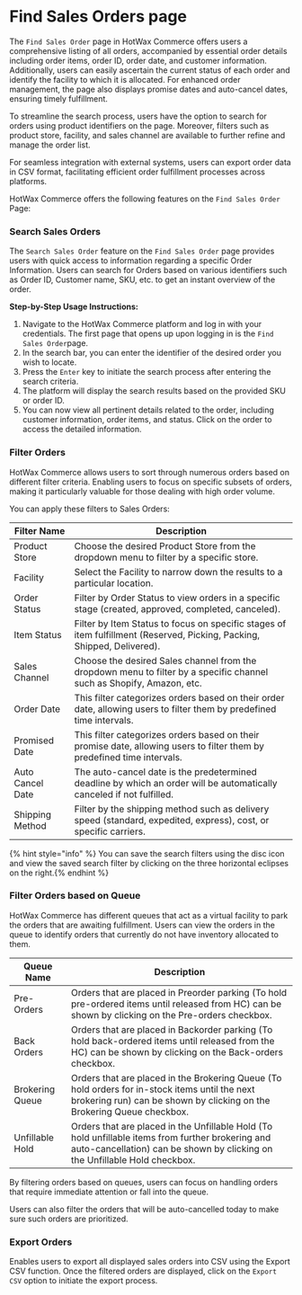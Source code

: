 # Find Sales Orders page

The `Find Sales Order` page in HotWax Commerce offers users a comprehensive listing of all orders, accompanied by essential order details including order items, order ID, order date, and customer information. Additionally, users can easily ascertain the current status of each order and identify the facility to which it is allocated. For enhanced order management, the page also displays promise dates and auto-cancel dates, ensuring timely fulfillment.

To streamline the search process, users have the option to search for orders using product identifiers on the page. Moreover, filters such as product store, facility, and sales channel are available to further refine and manage the order list.

For seamless integration with external systems, users can export order data in CSV format, facilitating efficient order fulfillment processes across platforms.

HotWax Commerce offers the following features on the `Find Sales Order` Page:

### Search Sales Orders

The `Search Sales Order` feature on the `Find Sales Order` page provides users with quick access to information regarding a specific Order Information. Users can search for Orders based on various identifiers such as Order ID, Customer name, SKU, etc. to get an instant overview of the order.

**Step-by-Step Usage Instructions:**

1. Navigate to the HotWax Commerce platform and log in with your credentials. The first page that opens up upon logging in is the `Find Sales Order`page.
2. In the search bar, you can enter the identifier of the desired order you wish to locate.
3. Press the `Enter` key to initiate the search process after entering the search criteria.
4. The platform will display the search results based on the provided SKU or order ID.
5. You can now view all pertinent details related to the order, including customer information, order items, and status. Click on the order to access the detailed information.

### Filter Orders

HotWax Commerce allows users to sort through numerous orders based on different filter criteria. Enabling users to focus on specific subsets of orders, making it particularly valuable for those dealing with high order volume.

You can apply these filters to Sales Orders:

| Filter Name       | Description                                                                                                                           |
|-------------------|---------------------------------------------------------------------------------------------------------------------------------------|
| Product Store     | Choose the desired Product Store from the dropdown menu to filter by a specific store.                                                |
| Facility          | Select the Facility to narrow down the results to a particular location.                                                               |
| Order Status      | Filter by Order Status to view orders in a specific stage (created, approved, completed, canceled).                                   |
| Item Status       | Filter by Item Status to focus on specific stages of item fulfillment (Reserved, Picking, Packing, Shipped, Delivered).              |
| Sales Channel     | Choose the desired Sales channel from the dropdown menu to filter by a specific channel such as Shopify, Amazon, etc.                |
| Order Date        | This filter categorizes orders based on their order date, allowing users to filter them by predefined time intervals.                |
| Promised Date     | This filter categorizes orders based on their promise date, allowing users to filter them by predefined time intervals.               |
| Auto Cancel Date  | The auto-cancel date is the predetermined deadline by which an order will be automatically canceled if not fulfilled.               |
| Shipping Method   | Filter by the shipping method such as delivery speed (standard, expedited, express), cost, or specific carriers.                      |

{% hint style="info" %}
You can save the search filters using the disc icon and view the saved search filter by clicking on the three horizontal eclipses on the right.{% endhint %}

### Filter Orders based on Queue

HotWax Commerce has different queues that act as a virtual facility to park the orders that are awaiting fulfillment. Users can view the orders in the queue to identify orders that currently do not have inventory allocated to them.

| Queue Name         | Description                                                                                                                                   |
|-------------------|-----------------------------------------------------------------------------------------------------------------------------------------------|
| Pre-Orders        | Orders that are placed in Preorder parking (To hold pre-ordered items until released from HC) can be shown by clicking on the Pre-orders checkbox. |
| Back Orders       | Orders that are placed in Backorder parking (To hold back-ordered items until released from the HC) can be shown by clicking on the Back-orders checkbox. |
| Brokering Queue   | Orders that are placed in the Brokering Queue (To hold orders for in-stock items until the next brokering run) can be shown by clicking on the Brokering Queue checkbox. |
| Unfillable Hold   | Orders that are placed in the Unfillable Hold (To hold unfillable items from further brokering and auto-cancellation) can be shown by clicking on the Unfillable Hold checkbox. |

By filtering orders based on queues, users can focus on handling orders that require immediate attention or fall into the queue.

Users can also filter the orders that will be auto-cancelled today to make sure such orders are prioritized.

### Export Orders

Enables users to export all displayed sales orders into CSV using the Export CSV function. Once the filtered orders are displayed, click on the `Export CSV` option to initiate the export process.
